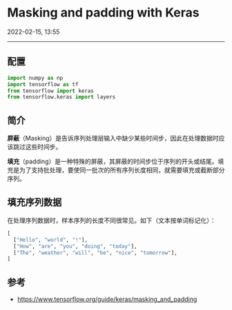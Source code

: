 # Masking and padding with Keras

2022-02-15, 13:55
***

## 配置

```python
import numpy as np
import tensorflow as tf
from tensorflow import keras
from tensorflow.keras import layers
```

## 简介

**屏蔽**（Masking）是告诉序列处理层输入中缺少某些时间步，因此在处理数据时应该跳过这些时间步。

**填充**（padding）是一种特殊的屏蔽，其屏蔽的时间步位于序列的开头或结尾。填充是为了支持批处理，要使同一批次的所有序列长度相同，就需要填充或截断部分序列。

## 填充序列数据

在处理序列数据时，样本序列的长度不同很常见。如下（文本按单词标记化）：

```python
[
  ["Hello", "world", "!"],
  ["How", "are", "you", "doing", "today"],
  ["The", "weather", "will", "be", "nice", "tomorrow"],
]
```



## 参考

- https://www.tensorflow.org/guide/keras/masking_and_padding